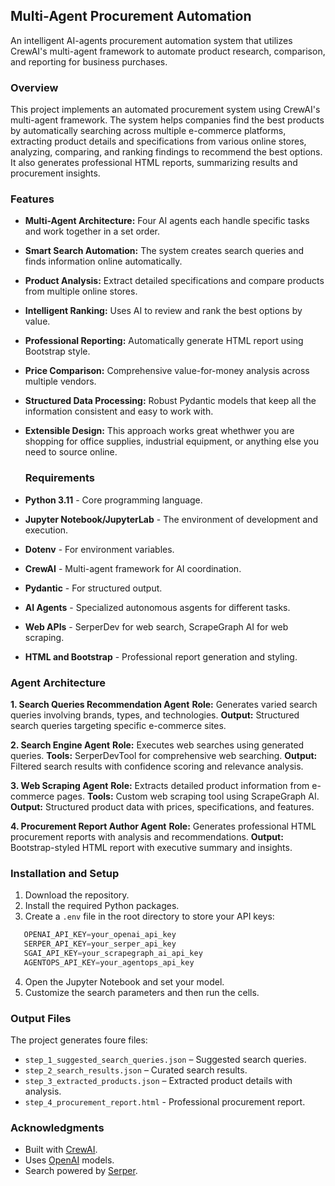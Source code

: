 ## Multi-Agent Procurement Automation

An intelligent AI-agents procurement automation system that utilizes CrewAI's multi-agent framework to automate product research, comparison, and reporting for business purchases.

### Overview

This project implements an automated procurement system using CrewAI's multi-agent framework. The system helps companies find the best products by automatically searching across multiple e-commerce platforms, extracting product details and specifications from various online stores, analyzing, comparing, and ranking findings to recommend the best options. It also generates professional HTML reports, summarizing results and procurement insights.

### Features

- **Multi-Agent Architecture:** Four AI agents each handle specific tasks and work together in a set order.
- **Smart Search Automation:** The system creates search queries and finds information online automatically.
- **Product Analysis:** Extract detailed specifications and compare products from multiple online stores.
- **Intelligent Ranking:** Uses AI to review and rank the best options by value.
- **Professional Reporting:** Automatically generate HTML report using Bootstrap style.
- **Price Comparison:** Comprehensive value-for-money analysis across multiple vendors.
- **Structured Data Processing:** Robust Pydantic models that keep all the information consistent and easy to work with.
- **Extensible Design:** This approach works great whethwer you are shopping for office supplies, industrial equipment, or anything else you need to source online.

  ### Requirements

- **Python 3.11** - Core programming language.
- **Jupyter Notebook/JupyterLab** - The environment of development and execution.
- **Dotenv** - For environment variables.
- **CrewAI** - Multi-agent framework for AI coordination.
- **Pydantic** - For structured output.
- **AI Agents** - Specialized autonomous asgents for different tasks.
- **Web APIs** - SerperDev for web search, ScrapeGraph AI for web scraping.
- **HTML and Bootstrap** - Professional report generation and styling.

### Agent Architecture

**1. Search Queries Recommendation Agent**
**Role:** Generates varied search queries involving brands, types, and technologies.
**Output:** Structured search queries targeting specific e-commerce sites.

**2. Search Engine Agent**
**Role:** Executes web searches using generated queries.
**Tools:** SerperDevTool for comprehensive web searching.
**Output:** Filtered search results with confidence scoring and relevance analysis.

**3. Web Scraping Agent**
**Role:** Extracts detailed product information from e-commerce pages.
**Tools:** Custom web scraping tool using ScrapeGraph AI.
**Output:** Structured product data with prices, specifications, and features.

**4. Procurement Report Author Agent**
**Role:** Generates professional HTML procurement reports with analysis and recommendations.
**Output:** Bootstrap-styled HTML report with executive summary and insights.


### Installation and Setup

1. Download the repository.
2. Install the required Python packages.
3. Create a `.env` file in the root directory to store your API keys:
```python
   OPENAI_API_KEY=your_openai_api_key
   SERPER_API_KEY=your_serper_api_key
   SGAI_API_KEY=your_scrapegraph_ai_api_key
   AGENTOPS_API_KEY=your_agentops_api_key
```
4. Open the Jupyter Notebook and set your model.
5. Customize the search parameters and then run the cells.

### Output Files

The project generates foure files:

- `step_1_suggested_search_queries.json` – Suggested search queries. 
- `step_2_search_results.json` – Curated search results.  
- `step_3_extracted_products.json` – Extracted product details with analysis.
- `step_4_procurement_report.html` - Professional procurement report.

###  Acknowledgments

- Built with [CrewAI](https://www.crewai.com). 
- Uses [OpenAI](https://openai.com) models.  
- Search powered by [Serper](https://serper.dev).



